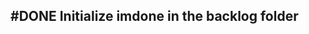 ## #DONE Initialize imdone in the backlog folder
<!--  +task -->
<!-- created:2023-09-12T02:08:13.774Z task-id:f2gQV group:"Ungrouped Tasks" story-id:Start-task order:20 -->
